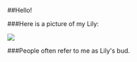 ##Hello!

###Here is a picture of my Lily:

![](http://usercontent.packdog.com/post/photo/8eb5e8c98f546e193ca552bc1a9e03ca9f225bef.jpg)

###People often refer to me as Lily's bud.